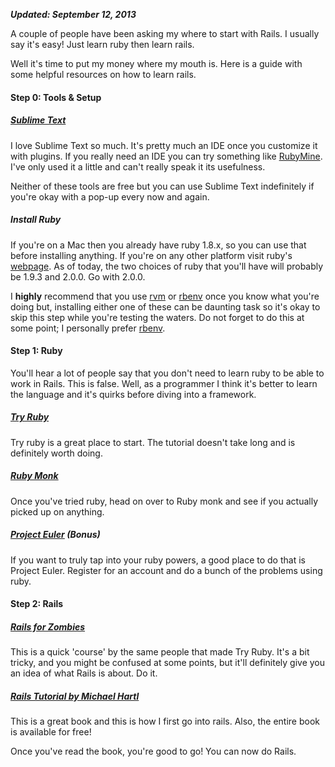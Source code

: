 ***Updated: September 12, 2013***

A couple of people have been asking my where to start with Rails. I usually say it's easy! Just learn ruby then learn rails.

Well it's time to put my money where my mouth is. Here is a guide with some helpful resources on how to learn rails.

<!-- more -->

#### Step 0: Tools & Setup

##### [Sublime Text](http://www.sublimetext.com/3)

I love Sublime Text so much. It's pretty much an IDE once you customize it with plugins. If you really need an IDE you can try something like [RubyMine](http://www.jetbrains.com/ruby/). I've only used it a little and can't really speak it its usefulness.

Neither of these tools are free but you can use Sublime Text indefinitely if you're okay with a pop-up every now and again.

##### Install Ruby

If you're on a Mac then you already have ruby 1.8.x, so you can use that before installing anything. If you're on any other platform visit ruby's [webpage](http://www.ruby-lang.org/en/). As of today, the two choices of ruby that you'll have will probably be 1.9.3 and 2.0.0. Go with 2.0.0.

I **highly** recommend that you use [rvm](https://rvm.io/rvm/install/) or [rbenv](https://github.com/sstephenson/rbenv) once you know what you're doing but, installing either one of these can be daunting task so it's okay to skip this step while you're testing the waters. Do not forget to do this at some point; I personally prefer [rbenv](https://github.com/sstephenson/rbenv).

#### Step 1: Ruby

You'll hear a lot of people say that you don't need to learn ruby to be able to work in Rails. This is false. Well, as a programmer I think it's better to learn the language and it's quirks before diving into a framework.

##### [Try Ruby](http://tryruby.org/levels/1/challenges/0)

Try ruby is a great place to start. The tutorial doesn't take long and is definitely worth doing.

##### [Ruby Monk](http://rubymonk.com/)

Once you've tried ruby, head on over to Ruby monk and see if you actually picked up on anything.

##### [Project Euler](http://projecteuler.net/) (Bonus)

If you want to truly tap into your ruby powers, a good place to do that is Project Euler. Register for an account and do a bunch of the problems using ruby.

#### Step 2: Rails

##### [Rails for Zombies](http://railsforzombies.org/)

This is a quick 'course' by the same people that made Try Ruby. It's a bit tricky, and you might be confused at some points, but it'll definitely give you an idea of what Rails is about. Do it.

##### [Rails Tutorial by Michael Hartl](http://ruby.railstutorial.org/ruby-on-rails-tutorial-book)

This is a great book and this is how I first go into rails. Also, the entire book is available for free!

Once you've read the book, you're good to go! You can now do Rails.
